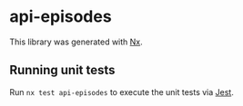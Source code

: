 # api-episodes

This library was generated with [Nx](https://nx.dev).

## Running unit tests

Run `nx test api-episodes` to execute the unit tests via [Jest](https://jestjs.io).
